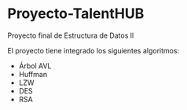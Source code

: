 # Proyecto-TalentHUB
Proyecto final de Estructura de Datos ll

El proyecto tiene integrado los siguientes algoritmos:
  * Árbol AVL
  * Huffman
  * LZW
  * DES
  * RSA
